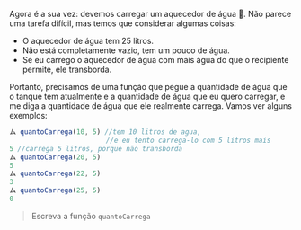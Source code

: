 Agora é a sua vez: devemos carregar um aquecedor de água :potable_water:. Não parece uma tarefa difícil, mas temos que considerar algumas coisas:

* O aquecedor de água tem 25 litros.
* Não está completamente vazio, tem um pouco de água.
* Se eu carrego o aquecedor de água com mais água do que o recipiente permite, ele transborda.

Portanto, precisamos de uma função que pegue a quantidade de água que o tanque tem atualmente e a quantidade de água que eu quero carregar, e me diga a quantidade de água que ele realmente carrega. Vamos ver alguns exemplos:

``` javascript
ム quantoCarrega(10, 5) //tem 10 litros de agua, 
                        //e eu tento carrega-lo com 5 litros mais
5 //carrega 5 litros, porque não transborda
ム quantoCarrega(20, 5)
5
ム quantoCarrega(22, 5)
3
ム quantoCarrega(25, 5)
0
```

> Escreva a função `quantoCarrega`
